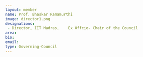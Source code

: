 ```yaml
---
layout: member
name: Prof. Bhaskar Ramamurthi
image: director1.png
designations:  
 - Director, IIT Madras,    Ex Offcio- Chair of the Council
area:
bio:
email:
type: Governing-Council
---
```


